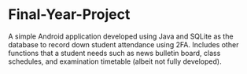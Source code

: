 # Final-Year-Project
A simple Android application developed using Java and SQLite as the database to record down student attendance using 2FA. Includes other functions that a student needs such as news bulletin board, class schedules, and examination timetable (albeit not fully developed).
